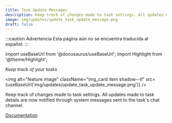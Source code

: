```yaml
---
title: Task Update Messages
description: Keep track of changes made to task settings. All updates made to task details are now notified through system messages sent to the task's chat channel. 
image: img/updates/update_task_update_message.png
draft: false
---
```


:::caution Advertencia
Esta página aún no se encuentra traducida al español.
:::

import useBaseUrl from '@docusaurus/useBaseUrl'; 
import Highlight from '@theme/Highlight';

<div className="align-center">
<div className="card">
<div className="card__header">

<span className="hero__subtitle"><em>

Keep track of your tasks

</em></span>

</div>
<div className="card__image">

<img alt="feature image" className="img_card item shadow--tl" src={useBaseUrl('img/updates/update_task_update_message.png')} />
<br/>

</div>
<div className="card__body">

Keep track of changes made to task settings. All updates made to task details are now notified through system messages sent to the task's chat channel. 

</div>
<div className="card__footer text-center align-padding-center">

<a className="button button--info button--block" href="/docs/documentation/client/taskview#modifying-tasks">Documentation</a>
<br/>

</div>
</div>
</div>

